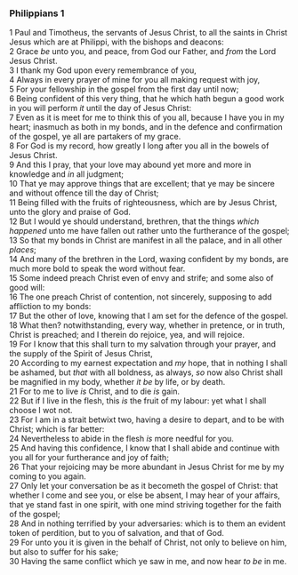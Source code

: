 ### Philippians 1

1 Paul and Timotheus, the servants of Jesus Christ, to all the saints in Christ Jesus which are at Philippi, with the bishops and deacons:  
2 Grace *be* unto you, and peace, from God our Father, and *from* the Lord Jesus Christ.  
3 I thank my God upon every remembrance of you,  
4 Always in every prayer of mine for you all making request with joy,  
5 For your fellowship in the gospel from the first day until now;  
6 Being confident of this very thing, that he which hath begun a good work in you will perform *it* until the day of Jesus Christ:  
7 Even as it is meet for me to think this of you all, because I have you in my heart; inasmuch as both in my bonds, and in the defence and confirmation of the gospel, ye all are partakers of my grace.  
8 For God is my record, how greatly I long after you all in the bowels of Jesus Christ.  
9 And this I pray, that your love may abound yet more and more in knowledge and *in* all judgment;  
10 That ye may approve things that are excellent; that ye may be sincere and without offence till the day of Christ;  
11 Being filled with the fruits of righteousness, which are by Jesus Christ, unto the glory and praise of God.  
12 But I would ye should understand, brethren, that the things *which happened* unto me have fallen out rather unto the furtherance of the gospel;  
13 So that my bonds in Christ are manifest in all the palace, and in all other *places*;  
14 And many of the brethren in the Lord, waxing confident by my bonds, are much more bold to speak the word without fear.  
15 Some indeed preach Christ even of envy and strife; and some also of good will:  
16 The one preach Christ of contention, not sincerely, supposing to add affliction to my bonds:  
17 But the other of love, knowing that I am set for the defence of the gospel.  
18 What then? notwithstanding, every way, whether in pretence, or in truth, Christ is preached; and I therein do rejoice, yea, and will rejoice.  
19 For I know that this shall turn to my salvation through your prayer, and the supply of the Spirit of Jesus Christ,  
20 According to my earnest expectation and *my* hope, that in nothing I shall be ashamed, but *that* with all boldness, as always, *so* now also Christ shall be magnified in my body, whether *it be* by life, or by death.  
21 For to me to live *is* Christ, and to die *is* gain.  
22 But if I live in the flesh, this *is* the fruit of my labour: yet what I shall choose I wot not.  
23 For I am in a strait betwixt two, having a desire to depart, and to be with Christ; which is far better:  
24 Nevertheless to abide in the flesh *is* more needful for you.  
25 And having this confidence, I know that I shall abide and continue with you all for your furtherance and joy of faith;  
26 That your rejoicing may be more abundant in Jesus Christ for me by my coming to you again.  
27 Only let your conversation be as it becometh the gospel of Christ: that whether I come and see you, or else be absent, I may hear of your affairs, that ye stand fast in one spirit, with one mind striving together for the faith of the gospel;  
28 And in nothing terrified by your adversaries: which is to them an evident token of perdition, but to you of salvation, and that of God.  
29 For unto you it is given in the behalf of Christ, not only to believe on him, but also to suffer for his sake;  
30 Having the same conflict which ye saw in me, and now hear *to be* in me.  
